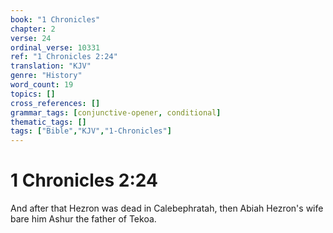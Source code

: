 ```yaml
---
book: "1 Chronicles"
chapter: 2
verse: 24
ordinal_verse: 10331
ref: "1 Chronicles 2:24"
translation: "KJV"
genre: "History"
word_count: 19
topics: []
cross_references: []
grammar_tags: [conjunctive-opener, conditional]
thematic_tags: []
tags: ["Bible","KJV","1-Chronicles"]
---
```


# 1 Chronicles 2:24

And after that Hezron was dead in Calebephratah, then Abiah Hezron's wife bare him Ashur the father of Tekoa.
